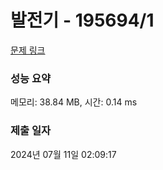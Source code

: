 # 발전기 - 195694/1 

[문제 링크](https://level.goorm.io/exam/195694/%EB%B0%9C%EC%A0%84%EA%B8%B0/quiz/1) 

### 성능 요약

메모리: 38.84 MB, 시간: 0.14 ms

### 제출 일자

2024년 07월 11일 02:09:17

